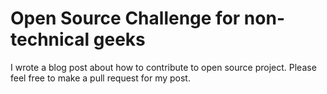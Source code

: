 # Open Source Challenge for non-technical geeks
I wrote a blog post about how to contribute to open source project. Please feel free to make a pull request for my post.
